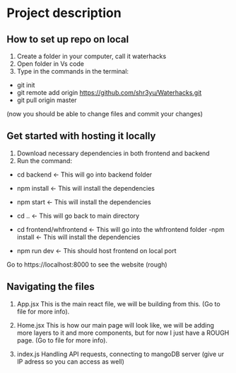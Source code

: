 # Project description

## How to set up repo on local
1. Create a folder in your computer, call it waterhacks
2. Open folder in Vs code
3. Type in the commands in the terminal:

- git init
- git remote add origin https://github.com/shr3yu/Waterhacks.git
- git pull origin master

(now you should be able to change files and commit your changes)

## Get started with hosting it locally 
1. Download necessary dependencies in both frontend and backend
2. Run the command:


- cd backend <- This will go into backend folder
- npm install <- This will install the dependencies
- npm start <- This will install the dependencies
- cd .. <- This will go back to main directory

- cd frontend/whfrontend <- This will go into the whfrontend folder
-npm install <- This will install the dependencies
- npm run dev <- This should host frontend on local port

Go to https://localhost:8000 to see the website (rough)

## Navigating the files

1. App.jsx
This is the main react file, we will be building from this. (Go to file for more info).

2. Home.jsx
This is how our main page will look like, we will be adding more layers to it and more components, but for now I just have a ROUGH page. (Go to file for more info).

3. index.js
Handling API requests, connecting to mangoDB server (give ur IP adress so you can access as well)